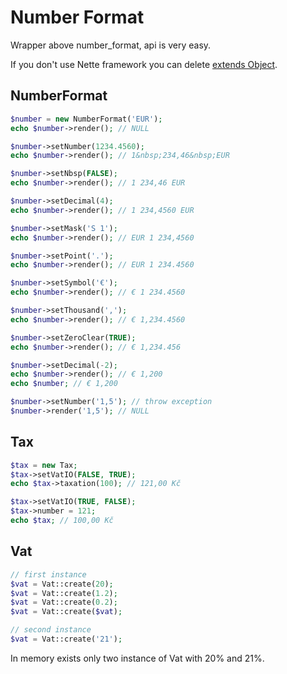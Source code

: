 Number Format
=============

Wrapper above number_format, api is very easy.

If you don't use Nette framework you can delete [extends Object](http://doc.nette.org/cs/php-language-enhancements).

NumberFormat
-------
```php
$number = new NumberFormat('EUR');
echo $number->render(); // NULL

$number->setNumber(1234.4560);
echo $number->render(); // 1&nbsp;234,46&nbsp;EUR

$number->setNbsp(FALSE);
echo $number->render(); // 1 234,46 EUR

$number->setDecimal(4);
echo $number->render(); // 1 234,4560 EUR

$number->setMask('S 1');
echo $number->render(); // EUR 1 234,4560

$number->setPoint('.');
echo $number->render(); // EUR 1 234.4560

$number->setSymbol('€');
echo $number->render(); // € 1 234.4560

$number->setThousand(',');
echo $number->render(); // € 1,234.4560

$number->setZeroClear(TRUE);
echo $number->render(); // € 1,234.456

$number->setDecimal(-2);
echo $number->render(); // € 1,200
echo $number; // € 1,200

$number->setNumber('1,5'); // throw exception
$number->render('1,5'); // NULL
```

Tax
-------
```php
$tax = new Tax;
$tax->setVatIO(FALSE, TRUE);
echo $tax->taxation(100); // 121,00 Kč

$tax->setVatIO(TRUE, FALSE);
$tax->number = 121;
echo $tax; // 100,00 Kč
```

Vat
-------
```php
// first instance
$vat = Vat::create(20);
$vat = Vat::create(1.2);
$vat = Vat::create(0.2);
$vat = Vat::create($vat);

// second instance
$vat = Vat::create('21');
```
In memory exists only two instance of Vat with 20% and 21%.
